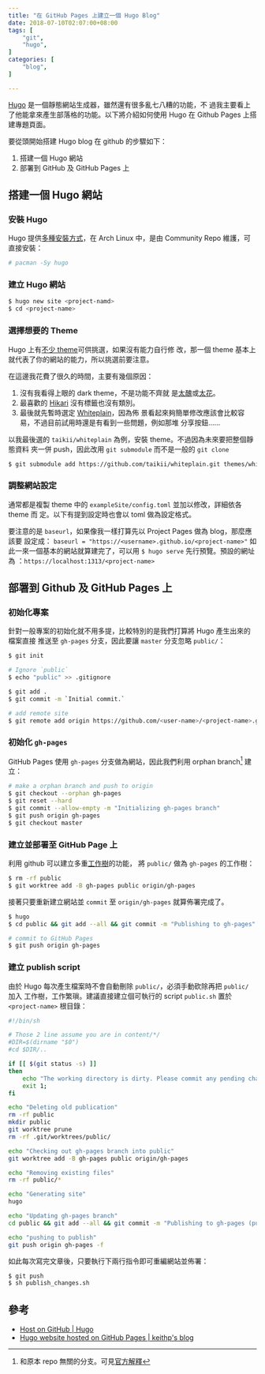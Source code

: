 ```yaml
---
title: "在 GitHub Pages 上建立一個 Hugo Blog"
date: 2018-07-10T02:07:00+08:00
tags: [
    "git",
    "hugo",
]
categories: [
    "blog", 
]

---
```


[Hugo](https://gohugo.io/) 是一個靜態網站生成器，雖然還有很多亂七八糟的功能，不
過我主要看上了他能拿來產生部落格的功能。以下將介紹如何使用 Hugo 在 Github Pages 
上搭建專題頁面。

<!--more-->

要從頭開始搭建 Hugo blog 在 github 的步驟如下：

1. 搭建一個 Hugo 網站
2. 部署到 GitHub 及 GitHub Pages 上

## 搭建一個 Hugo 網站
### 安裝 Hugo

Hugo 提供[多種安裝方式](https://gohugo.io/getting-started/installing/)，在 Arch
Linux 中，是由 Community Repo 維護，可直接安裝：
```sh
# pacman -Sy hugo
```

### 建立 Hugo 網站

```sh
$ hugo new site <project-namd>
$ cd <project-name>
```

### 選擇想要的 Theme

Hugo 上有[不少 theme](https://themes.gohugo.io/)可供挑選，如果沒有能力自行修
改，那一個 theme 基本上就代表了你的網站的能力，所以挑選前要注意。

在這邊我花費了很久的時間，主要有幾個原因：

1. 沒有我看得上眼的 dark theme，不是功能不齊就
是[太醜](https://themes.gohugo.io/after-dark/)或[太花](https://themes.gohugo.io/bluestnight/)。
2. 最喜歡的 [Hikari](https://themes.gohugo.io/hikari/) 沒有標籤也沒有類別。
3. 最後就先暫時選定 [Whiteplain](https://themes.gohugo.io/whiteplain/)，因為佈
   景看起來夠簡單修改應該會比較容易，不過目前試用時還是有看到一些問題，例如那堆
   分享按鈕……

以我最後選的 `taikii/whiteplain` 為例，安裝 theme。不過因為未來要把整個靜態資料
夾一併 push，因此改用 `git submodule` 而不是一般的 `git clone`

```sh
$ git submodule add https://github.com/taikii/whiteplain.git themes/whiteplain
```

### 調整網站設定

通常都是複製 theme 中的 `exampleSite/config.toml` 並加以修改，詳細依各 theme 而
定。以下有提到設定時也會以 toml 做為設定格式。

要注意的是 `baseurl`，如果像我一樣打算先以 Project Pages 做為 blog，那麼應該要
設定成： `baseurl = "https://<username>.github.io/<project-name>"`
如此一來一個基本的網站就算建完了，可以用 `$ hugo serve` 先行預覽。預設的網址為
：`https://localhost:1313/<project-name>`

## 部署到 Github 及 GitHub Pages 上
### 初始化專案

針對一般專案的初始化就不用多提，比較特別的是我們打算將 Hugo 產生出來的檔案直接
推送至 `gh-pages` 分支，因此要讓 `master` 分支忽略 `public/`：

```sh
$ git init

# Ignore `public`
$ echo "public" >> .gitignore

$ git add .
$ git commit -m `Initial commit.`

# add remote site
$ git remote add origin https://github.com/<user-name>/<project-name>.git
```

### 初始化 `gh-pages`

GitHub Pages 使用 `gh-pages` 分支做為網站，因此我們利用 orphan branch[^ob] 建
立：

```sh
# make a orphan branch and push to origin
$ git checkout --orphan gh-pages
$ git reset --hard
$ git commit --allow-empty -m "Initializing gh-pages branch"
$ git push origin gh-pages
$ git checkout master
```

[^ob]: 和原本 repo 無關的分支。可見[官方解釋](https://git-scm.com/docs/git-checkout/#git-checkout---orphanltnewbranchgt)

### 建立並部署至 GitHub Page 上

利用 github 可以建立多重[工作樹](https://git-scm.com/docs/git-worktree)的功能，
將 `public/` 做為 `gh-pages` 的工作樹：

```sh
$ rm -rf public
$ git worktree add -B gh-pages public origin/gh-pages
```

接著只要重新建立網站並 `commit` 至 `origin/gh-pages` 就算佈署完成了。

```sh
$ hugo
$ cd public && git add --all && git commit -m "Publishing to gh-pages" && cd ..

# commit to GitHub Pages
$ git push origin gh-pages
```

### 建立 publish script

由於 Hugo 每次產生檔案時不會自動刪除 `public/`，必須手動砍除再把 `public/` 加入
工作樹，工作繁瑣。建議直接建立個可執行的 script `public.sh` 置於
`<project-name>` 根目錄：

```sh
#!/bin/sh

# Those 2 line assume you are in content/*/
#DIR=$(dirname "$0")
#cd $DIR/..

if [[ $(git status -s) ]]
then
    echo "The working directory is dirty. Please commit any pending changes."
    exit 1;
fi

echo "Deleting old publication"
rm -rf public
mkdir public
git worktree prune
rm -rf .git/worktrees/public/

echo "Checking out gh-pages branch into public"
git worktree add -B gh-pages public origin/gh-pages

echo "Removing existing files"
rm -rf public/*

echo "Generating site"
hugo

echo "Updating gh-pages branch"
cd public && git add --all && git commit -m "Publishing to gh-pages (publish.sh)"

echo "pushing to publish"
git push origin gh-pages -f
```

如此每次寫完文章後，只要執行下兩行指令即可重編網站並佈署：

```sh
$ git push
$ sh publish_changes.sh
```


## 參考

* [Host on GitHub | Hugo](https://gohugo.io/hosting-and-deployment/hosting-on-github/#put-it-into-a-script-1)
* [Hugo website hosted on GitHub Pages | keithp's blog](https://keithpblog.org/post/hugo-website-on-githubpages/)
